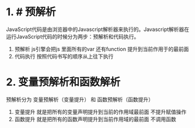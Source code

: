 # 1. # 预解析
JavaScript代码是由浏览器中的Javascript解析器来执行的。Javascript解析器在运行JavaScript代码的时候分为两步：预解析和代码执行。  
 1. 预解析 js引擎会把js 里面所有的var 还有function 提升到当前作用于的最前面
 2. 代码执行 按照代码书写的顺序从上往下执行

# 2. 变量预解析和函数解析
预解析分为 变量预解析（变量提升） 和 函数预解析（函数提升）  
 1. 变量提升 就是把所有的变量声明提升到当前的作用域最前面 不提升赋值操作
 2. 函数提升 就是把所有的函数声明提升到当前作用域的最前面 不调用函数








